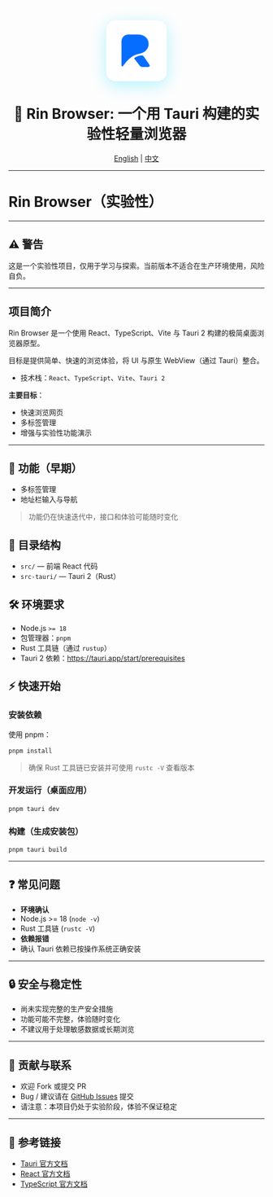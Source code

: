 <div align="center">

<div style="margin: 20px 0;">
  <img src="./src-tauri/icons/icon.png" width="120" height="120" alt="Rin Logo" style="border-radius: 20px; box-shadow: 0 8px 32px rgba(0, 217, 255, 0.3);">
</div>

# 🚀 Rin Browser: 一个用 Tauri 构建的实验性轻量浏览器

<p align="center">
<a href="README.md">English</a> |
<a href="README-zh.md">中文</a>

</p>

</div>

---

# Rin Browser（实验性）

---

## ⚠️ 警告

这是一个实验性项目，仅用于学习与探索。当前版本不适合在生产环境使用，风险自负。

---

## 项目简介

Rin Browser 是一个使用 React、TypeScript、Vite 与 Tauri 2 构建的极简桌面浏览器原型。

目标是提供简单、快速的浏览体验，将 UI 与原生 WebView（通过 Tauri）整合。

- 技术栈：`React`、`TypeScript`、`Vite`、`Tauri 2`

**主要目标**：

- 快速浏览网页
- 多标签管理
- 增强与实验性功能演示

---

## 🚀 功能（早期）

- 多标签管理
- 地址栏输入与导航

> 功能仍在快速迭代中，接口和体验可能随时变化

## 📁 目录结构

- `src/` — 前端 React 代码
- `src-tauri/` — Tauri 2（Rust）

## 🛠 环境要求

- Node.js `>= 18`
- 包管理器：`pnpm`
- Rust 工具链（通过 `rustup`）
- Tauri 2 依赖：https://tauri.app/start/prerequisites

## ⚡ 快速开始

### 安装依赖

使用 pnpm：

```bash
pnpm install
```

> 确保 Rust 工具链已安装并可使用 `rustc -V` 查看版本

### 开发运行（桌面应用）

```bash
pnpm tauri dev
```

### 构建（生成安装包）

```bash
pnpm tauri build
```

---

## ❓ 常见问题

- **环境确认**
- Node.js >= 18 (`node -v`)
- Rust 工具链 (`rustc -V`)
- **依赖报错**
- 确认 Tauri 依赖已按操作系统正确安装

---

## 🔒 安全与稳定性

- 尚未实现完整的生产安全措施
- 功能可能不完整，体验随时变化
- 不建议用于处理敏感数据或长期浏览

---

## 🤝 贡献与联系

- 欢迎 Fork 或提交 PR
- Bug / 建议请在 [GitHub Issues](https://github.com/calebax/Rin/issues) 提交
- 请注意：本项目仍处于实验阶段，体验不保证稳定

---

## 📖 参考链接

- [Tauri 官方文档](https://tauri.app/)
- [React 官方文档](https://reactjs.org/)
- [TypeScript 官方文档](https://www.typescriptlang.org/)
